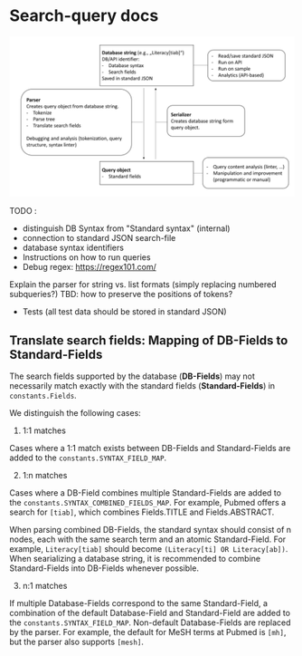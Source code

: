 # Search-query docs

![Overview](documentation.png)

TODO :

- distinguish DB Syntax from "Standard syntax" (internal)
- connection to standard JSON search-file
- database syntax identifiers
- Instructions on how to run queries
- Debug regex: https://regex101.com/

Explain the parser for string vs. list formats (simply replacing numbered subqueries?)
TBD: how to preserve the positions of tokens?

- Tests (all test data should be stored in standard JSON)

## Translate search fields: Mapping of DB-Fields to Standard-Fields

The search fields supported by the database (**DB-Fields**) may not necessarily match exactly with the standard fields (**Standard-Fields**) in `constants.Fields`.

We distinguish the following cases:

1. 1:1 matches

Cases where a 1:1 match exists between DB-Fields and Standard-Fields are added to the `constants.SYNTAX_FIELD_MAP`.

2. 1:n matches

Cases where a DB-Field combines multiple Standard-Fields are added to the `constants.SYNTAX_COMBINED_FIELDS_MAP`. For example, Pubmed offers a search for `[tiab]`, which combines Fields.TITLE and Fields.ABSTRACT.

When parsing combined DB-Fields, the standard syntax should consist of n nodes, each with the same search term and an atomic Standard-Field. For example, `Literacy[tiab]` should become `(Literacy[ti] OR Literacy[ab])`. When searializing a database string, it is recommended to combine Standard-Fields into DB-Fields whenever possible.

3. n:1 matches

If multiple Database-Fields correspond to the same Standard-Field, a combination of the default Database-Field and Standard-Field are added to the `constants.SYNTAX_FIELD_MAP`. Non-default Database-Fields are replaced by the parser. For example, the default for MeSH terms at Pubmed is `[mh]`, but the parser also supports `[mesh]`.
